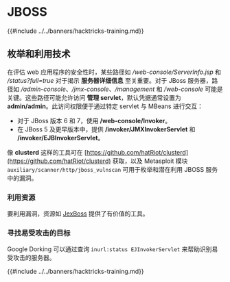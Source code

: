 # JBOSS

{{#include ../../banners/hacktricks-training.md}}



## 枚举和利用技术

在评估 web 应用程序的安全性时，某些路径如 _/web-console/ServerInfo.jsp_ 和 _/status?full=true_ 对于揭示 **服务器详细信息** 至关重要。对于 JBoss 服务器，路径如 _/admin-console_、_/jmx-console_、_/management_ 和 _/web-console_ 可能是关键。这些路径可能允许访问 **管理 servlet**，默认凭据通常设置为 **admin/admin**。此访问权限便于通过特定 servlet 与 MBeans 进行交互：

- 对于 JBoss 版本 6 和 7，使用 **/web-console/Invoker**。
- 在 JBoss 5 及更早版本中，提供 **/invoker/JMXInvokerServlet** 和 **/invoker/EJBInvokerServlet**。

像 **clusterd** 这样的工具可在 [https://github.com/hatRiot/clusterd](https://github.com/hatRiot/clusterd) 获取，以及 Metasploit 模块 `auxiliary/scanner/http/jboss_vulnscan` 可用于枚举和潜在利用 JBOSS 服务中的漏洞。

### 利用资源

要利用漏洞，资源如 [JexBoss](https://github.com/joaomatosf/jexboss) 提供了有价值的工具。

### 寻找易受攻击的目标

Google Dorking 可以通过查询 `inurl:status EJInvokerServlet` 来帮助识别易受攻击的服务器。



{{#include ../../banners/hacktricks-training.md}}
